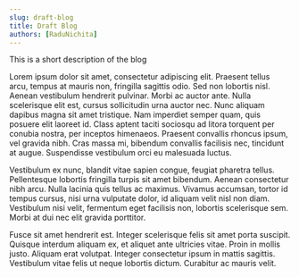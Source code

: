 ```yaml
---
slug: draft-blog
title: Draft Blog
authors: [RaduNichita]
---
```


This is a short description of the blog

<!-- truncate -->


Lorem ipsum dolor sit amet, consectetur adipiscing elit. Praesent tellus arcu, tempus at mauris non, fringilla sagittis odio. Sed non lobortis nisl. Aenean vestibulum hendrerit pulvinar. Morbi ac auctor ante. Nulla scelerisque elit est, cursus sollicitudin urna auctor nec. Nunc aliquam dapibus magna sit amet tristique. Nam imperdiet semper quam, quis posuere elit laoreet id. Class aptent taciti sociosqu ad litora torquent per conubia nostra, per inceptos himenaeos. Praesent convallis rhoncus ipsum, vel gravida nibh. Cras massa mi, bibendum convallis facilisis nec, tincidunt at augue. Suspendisse vestibulum orci eu malesuada luctus.

Vestibulum ex nunc, blandit vitae sapien congue, feugiat pharetra tellus. Pellentesque lobortis fringilla turpis sit amet bibendum. Aenean consectetur nibh arcu. Nulla lacinia quis tellus ac maximus. Vivamus accumsan, tortor id tempus cursus, nisi urna vulputate dolor, id aliquam velit nisl non diam. Vestibulum nisi velit, fermentum eget facilisis non, lobortis scelerisque sem. Morbi at dui nec elit gravida porttitor.

Fusce sit amet hendrerit est. Integer scelerisque felis sit amet porta suscipit. Quisque interdum aliquam ex, et aliquet ante ultricies vitae. Proin in mollis justo. Aliquam erat volutpat. Integer consectetur ipsum in mattis sagittis. Vestibulum vitae felis ut neque lobortis dictum. Curabitur ac mauris velit. 